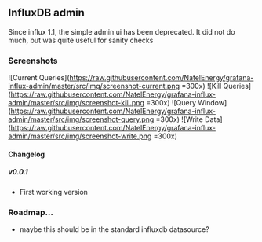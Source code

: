 ## InfluxDB admin

Since influx 1.1, the simple admin ui has been deprecated.  It did not do much, but was quite useful
for sanity checks


### Screenshots

![Current Queries](https://raw.githubusercontent.com/NatelEnergy/grafana-influx-admin/master/src/img/screenshot-current.png =300x)
![Kill Queries](https://raw.githubusercontent.com/NatelEnergy/grafana-influx-admin/master/src/img/screenshot-kill.png =300x)
![Query Window](https://raw.githubusercontent.com/NatelEnergy/grafana-influx-admin/master/src/img/screenshot-query.png =300x)
![Write Data](https://raw.githubusercontent.com/NatelEnergy/grafana-influx-admin/master/src/img/screenshot-write.png =300x)


#### Changelog

##### v0.0.1

- First working version



### Roadmap... 
 - maybe this should be in the standard influxdb datasource?


